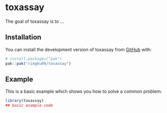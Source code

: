 
# toxassay

<!-- badges: start -->
<!-- badges: end -->

The goal of toxassay is to ...

## Installation

You can install the development version of toxassay from [GitHub](https://github.com/) with:

``` r
# install.packages("pak")
pak::pak("ringku09/toxassay")
```

## Example

This is a basic example which shows you how to solve a common problem:

``` r
library(toxassay)
## basic example code
```

